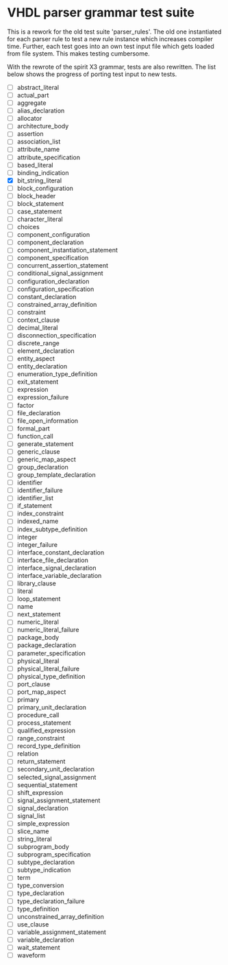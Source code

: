 # VHDL parser grammar test suite

This is a rework for the old test suite 'parser_rules'. The old one instantiated for each 
parser rule to test a new rule instance which increases compiler time. Further, each test
goes into an own test input file which gets loaded from file system. This makes testing cumbersome.

With the rewrote of the spirit X3 grammar, tests are also rewritten. The list below shows
the progress of porting test input to new tests.

- [ ] abstract_literal
- [ ] actual_part
- [ ] aggregate
- [ ] alias_declaration
- [ ] allocator
- [ ] architecture_body
- [ ] assertion
- [ ] association_list
- [ ] attribute_name
- [ ] attribute_specification
- [ ] based_literal
- [ ] binding_indication
- [x] bit_string_literal
- [ ] block_configuration
- [ ] block_header
- [ ] block_statement
- [ ] case_statement
- [ ] character_literal
- [ ] choices
- [ ] component_configuration
- [ ] component_declaration
- [ ] component_instantiation_statement
- [ ] component_specification
- [ ] concurrent_assertion_statement
- [ ] conditional_signal_assignment
- [ ] configuration_declaration
- [ ] configuration_specification
- [ ] constant_declaration
- [ ] constrained_array_definition
- [ ] constraint
- [ ] context_clause
- [ ] decimal_literal
- [ ] disconnection_specification
- [ ] discrete_range
- [ ] element_declaration
- [ ] entity_aspect
- [ ] entity_declaration
- [ ] enumeration_type_definition
- [ ] exit_statement
- [ ] expression
- [ ] expression_failure
- [ ] factor
- [ ] file_declaration
- [ ] file_open_information
- [ ] formal_part
- [ ] function_call
- [ ] generate_statement
- [ ] generic_clause
- [ ] generic_map_aspect
- [ ] group_declaration
- [ ] group_template_declaration
- [ ] identifier
- [ ] identifier_failure
- [ ] identifier_list
- [ ] if_statement
- [ ] index_constraint
- [ ] indexed_name
- [ ] index_subtype_definition
- [ ] integer
- [ ] integer_failure
- [ ] interface_constant_declaration
- [ ] interface_file_declaration
- [ ] interface_signal_declaration
- [ ] interface_variable_declaration
- [ ] library_clause
- [ ] literal
- [ ] loop_statement
- [ ] name
- [ ] next_statement
- [ ] numeric_literal
- [ ] numeric_literal_failure
- [ ] package_body
- [ ] package_declaration
- [ ] parameter_specification
- [ ] physical_literal
- [ ] physical_literal_failure
- [ ] physical_type_definition
- [ ] port_clause
- [ ] port_map_aspect
- [ ] primary
- [ ] primary_unit_declaration
- [ ] procedure_call
- [ ] process_statement
- [ ] qualified_expression
- [ ] range_constraint
- [ ] record_type_definition
- [ ] relation
- [ ] return_statement
- [ ] secondary_unit_declaration
- [ ] selected_signal_assignment
- [ ] sequential_statement
- [ ] shift_expression
- [ ] signal_assignment_statement
- [ ] signal_declaration
- [ ] signal_list
- [ ] simple_expression
- [ ] slice_name
- [ ] string_literal
- [ ] subprogram_body
- [ ] subprogram_specification
- [ ] subtype_declaration
- [ ] subtype_indication
- [ ] term
- [ ] type_conversion
- [ ] type_declaration
- [ ] type_declaration_failure
- [ ] type_definition
- [ ] unconstrained_array_definition
- [ ] use_clause
- [ ] variable_assignment_statement
- [ ] variable_declaration
- [ ] wait_statement
- [ ] waveform
